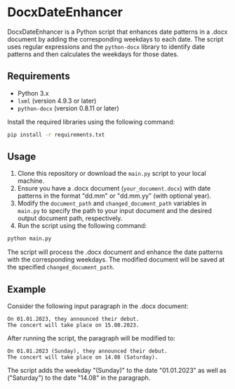 # DocxDateEnhancer

DocxDateEnhancer is a Python script that enhances date patterns in a .docx document by adding the corresponding weekdays to each date. The script uses regular expressions and the `python-docx` library to identify date patterns and then calculates the weekdays for those dates.

## Requirements

- Python 3.x
- `lxml` (version 4.9.3 or later)
- `python-docx` (version 0.8.11 or later)

Install the required libraries using the following command:

```bash
pip install -r requirements.txt
```

## Usage

1. Clone this repository or download the `main.py` script to your local machine.
2. Ensure you have a .docx document (`your_document.docx`) with date patterns in the format "dd.mm" or "dd.mm.yy" (with optional year).
3. Modify the `document_path` and `changed_document_path` variables in `main.py` to specify the path to your input document and the desired output document path, respectively.
4. Run the script using the following command:

```bash
python main.py
```

The script will process the .docx document and enhance the date patterns with the corresponding weekdays. The modified document will be saved at the specified `changed_document_path`.

## Example

Consider the following input paragraph in the .docx document:

```
On 01.01.2023, they announced their debut.
The concert will take place on 15.08.2023.
```

After running the script, the paragraph will be modified to:

```
On 01.01.2023 (Sunday), they announced their debut.
The concert will take place on 14.08 (Saturday).
```

The script adds the weekday "(Sunday)" to the date "01.01.2023" as well as ("Saturday") to the date "14.08" in the paragraph.


